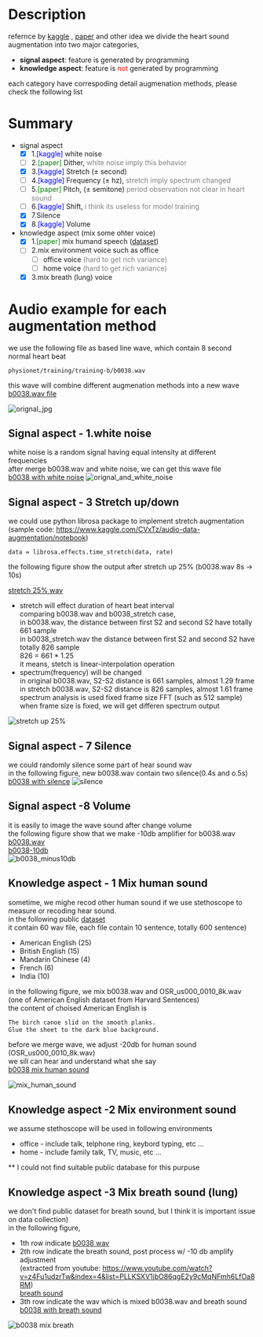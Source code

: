 # Description
refernce by [kaggle](https://www.kaggle.com/CVxTz/audio-data-augmentation/notebook) , [paper](https://www.researchgate.net/publication/316604394_Using_Deep_Gated_RNN_with_a_Convolutional_Front_End_for_EndtoEnd_Classification_of_Heart_Sound) and other idea 
we divide the heart sound augmentation into two major categories, 
  * <b>signal aspect</b>: feature is generated by programming
  * <b>knowledge aspect</b>: feature is <font color=red>not</font> generated by programming
    
each category have correspoding detail augmenation methods, please check the following list

# Summary
* signal aspect
  - [x] 1.<font color=blue>[kaggle]</font> white noise
  - [ ] 2.<font color=green>[paper]</font> Dither, <font color=gray>white noise imply this behavior</font>
  - [x] 3.<font color=blue>[kaggle]</font> Stretch (± second)
  - [ ] 4.<font color=blue>[kaggle]</font> Frequency (± hz), <font color=gray>stretch imply spectrum changed</font>
  - [ ] 5.<font color=green>[paper]</font> Pitch, (± semitone) <font color=gray>period observation not clear in heart sound</font>
  - [ ] 6.<font color=blue>[kaggle]</font> Shift, <font color=gray> i think its useless for model training</font>
  - [x] 7.Silence
  - [x] 8.<font color=blue>[kaggle]</font> Volume
* knowledge aspect (mix some ohter voice)
  - [x] 1.<font color=green>[paper]</font> mix humand speech ([dataset](http://www.voiptroubleshooter.com/open_speech/american.html))
  - [ ] 2.mix environment voice such as office 
    - [ ] office voice <font color=gray>(hard to get rich variance)</font>
    - [ ] home voice <font color=gray>(hard to get rich variance)</font>
  - [x] 3.mix breath (lung) voice

# Audio example for each augmentation method
we use the following file as based line wave, which contain 8 second normal heart beat 
```
physionet/training/training-b/b0038.wav
```
this wave will combine different augmenation methods into a new wave<br>
[b0038.wav file](https://drive.google.com/uc?export=view&id=1HPypU4qu6cCFVgnX0oHnPGtpA54JaE4Y)

![orignal_jpg](https://drive.google.com/uc?id=1y3H6R-0xpZ1KcmaFYnpbvMdQRiHBA_-I)

## Signal aspect - 1.white noise
white noise is a random signal having equal intensity at different frequencies <br>
after merge b0038.wav and white noise, we can get this wave file <br>
[b0038 with white noise](https://drive.google.com/uc?id=1GnEkJwZ0JYn9mCIV4GJEskVsDmvjermh)
![orignal_and_white_noise](https://drive.google.com/uc?id=1WH__3N7sdJgFz-BwMUuMvL3fgrdPNMq6)

## Signal aspect - 3 Stretch up/down
we could use python librosa package to implement stretch augmentation<br>
(sample code: https://www.kaggle.com/CVxTz/audio-data-augmentation/notebook)<br>
```
data = librosa.effects.time_stretch(data, rate)
```
the following figure show the output after stretch up 25% (b0038.wav 8s -> 10s)<br>

[stretch 25% wav](https://drive.google.com/uc?id=1dClsgfjytxpNdkB1fFKEXYTtUk7ynanX)

* stretch will effect duration of heart beat interval <br>
comparing b0038.wav and b0038_stretch case, <br>
in b0038.wav, the distance between first S2 and second S2 have totally 661 sample <br>
in b0038_stretch.wav the distance between first S2 and second S2 have totally 826 sample <br>
826 = 661 * 1.25 <br>
it means, stetch is linear-interpolation operation
* spectrum(frequency) will be changed <br>
in original b0038.wav, S2-S2 distance is 661 samples, almost 1.29 frame <br>
in stretch b0038.wav, S2-S2 distance is 826 samples, almost 1.61 frame <br>
spectrum analysis is used fixed frame size FFT (such as 512 sample) <br>
when frame size is fixed, we will get differen spectrum output <br>

![stretch up 25%](https://drive.google.com/uc?id=1RE2CgLPfQvfAZxME69oAhnM_LQM-2NJl)

## Signal aspect - 7 Silence
we could randomly silence some part of hear sound wav <br>
in the following figure, new b0038.wav contain two silence(0.4s and o.5s)<br>
[b0038 with silence](https://drive.google.com/uc?id=10FxbPrhnzJMVS2wnUjZVe56cLKzQD9wa)
![ silence](https://drive.google.com/uc?id=1xRB_shg9nFjWeWSk28BOC6FVvZ_LJ53z)

## Signal aspect -8 Volume
it is easily to image the wave sound after change volume<br>
the following figure show that we make -10db amplifier for b0038.wav <br>
[b0038.wav](https://drive.google.com/uc?id=1HPypU4qu6cCFVgnX0oHnPGtpA54JaE4Y)<br>
[b0038-10db](https://drive.google.com/uc?id=1a4wcdv9PIi7OwSR3BvN9_EMA9EkYwWFa)<br>
![b0038_minus10db](https://drive.google.com/uc?id=1eIYew6bI2YB39AWZA5ZNiuX0BaeS72u0)

## Knowledge aspect - 1 Mix human sound
sometime, we mighe recod other human sound if we use stethoscope to measure or recoding hear sound. <br>
in the following public  [dataset](http://www.voiptroubleshooter.com/open_speech/american.html)<br>
it contain 60 wav file, each file contain 10 sentence, totally 600 sentence)<br>
* American English (25)
* British English (15)
* Mandarin Chinese (4)
* French (6)
* India (10) 

in the following figure, we mix b0038.wav and OSR_us000_0010_8k.wav<br> (one of American English dataset from Harvard Sentences)<br>
the content of choised American English is<br>
```python
The birch canoe slid on the smooth planks.
Glue the sheet to the dark blue background.
```
before we merge wave, we adjust -20db for human sound (OSR_us000_0010_8k.wav) <br>
we sill can hear and understand what she say <br>
[b0038 mix human sound](https://drive.google.com/uc?id=1cE0iFZLo3qNJVMZhalqaspLDw_HSu59P)

![mix_human_sound](https://drive.google.com/uc?id=1NsTwyOXsph5c9lu3MBACVL3K7Gb2Uepz)

## Knowledge aspect -2 Mix environment sound                                                                                  
we assume stethoscope will be used in following environments
* office - include talk, telphone ring, keybord typing, etc ...
* home - include family talk, TV, music, etc ...

** I could not find suitable public database for this purpuse

## Knowledge aspect -3 Mix breath sound (lung)
we don't find public dataset for breath sound, but I think it is important issue on data collection)<br>
in the following figure,
* 1th row indicate [b0038 wav](https://drive.google.com/uc?id=1HPypU4qu6cCFVgnX0oHnPGtpA54JaE4Y)<br>
* 2th row indicate the breath sound, post process w/ -10 db amplify adjustment <br>(extracted from youtube: https://www.youtube.com/watch?v=z4Fu1udzrTw&index=4&list=PLLKSXV1ibO86qgE2y9cMqNFmh6LfOa8RM)<br>
  [breath sound](https://drive.google.com/uc?id=1Whz6jHDKvgB42c4WY4eOa0QW-Q8yx4zH)
* 3th row indicate the wav which is mixed b0038.wav and breath sound <br>
  [b0038 with breath sound](https://drive.google.com/uc?id=1MinvNHq8pEfkszsX6T5HH7xRKXtl9fMF)
  

![b0038 mix breath](https://drive.google.com/uc?id=1TO-gtjEFUMDIoDigzSsFW3f3vsfdkFBk)
